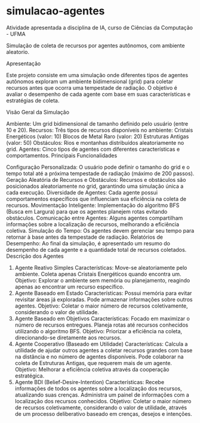 # simulacao-agentes
Atividade apresentada a disciplina de IA, curso de Ciências da Computação - UFMA

Simulação de coleta de recursos por agentes autônomos, com ambiente aleatorio.

Apresentação

Este projeto consiste em uma simulação onde diferentes tipos de agentes autônomos exploram um ambiente bidimensional (grid) para coletar recursos antes que ocorra uma tempestade de radiação. O objetivo é avaliar o desempenho de cada agente com base em suas características e estratégias de coleta.

Visão Geral da Simulação

Ambiente: Um grid bidimensional de tamanho definido pelo usuário (entre 10 e 20).
Recursos: Três tipos de recursos disponíveis no ambiente:
Cristais Energéticos (valor: 10)
Blocos de Metal Raro (valor: 20)
Estruturas Antigas (valor: 50)
Obstáculos: Rios e montanhas distribuídos aleatoriamente no grid.
Agentes: Cinco tipos de agentes com diferentes características e comportamentos.
Principais Funcionalidades

Configuração Personalizada: O usuário pode definir o tamanho do grid e o tempo total até a próxima tempestade de radiação (máximo de 200 passos).
Geração Aleatória de Recursos e Obstáculos: Recursos e obstáculos são posicionados aleatoriamente no grid, garantindo uma simulação única a cada execução.
Diversidade de Agentes: Cada agente possui comportamentos específicos que influenciam sua eficiência na coleta de recursos.
Movimentação Inteligente: Implementação do algoritmo BFS (Busca em Largura) para que os agentes planejem rotas evitando obstáculos.
Comunicação entre Agentes: Alguns agentes compartilham informações sobre a localização de recursos, melhorando a eficiência coletiva.
Simulação do Tempo: Os agentes devem gerenciar seu tempo para retornar à base antes da tempestade de radiação.
Relatórios de Desempenho: Ao final da simulação, é apresentado um resumo do desempenho de cada agente e a quantidade total de recursos coletados.
Descrição dos Agentes

1. Agente Reativo Simples
Características:
Move-se aleatoriamente pelo ambiente.
Coleta apenas Cristais Energéticos quando encontra um.
Objetivo: Explorar o ambiente sem memória ou planejamento, reagindo apenas ao encontrar um recurso específico.
2. Agente Baseado em Estado
Características:
Possui memória para evitar revisitar áreas já exploradas.
Pode armazenar informações sobre outros agentes.
Objetivo: Coletar o maior número de recursos coletivamente, considerando o valor de utilidade.
3. Agente Baseado em Objetivos
Características:
Focado em maximizar o número de recursos entregues.
Planeja rotas até recursos conhecidos utilizando o algoritmo BFS.
Objetivo: Priorizar a eficiência na coleta, direcionando-se diretamente aos recursos.
4. Agente Cooperativo (Baseado em Utilidade)
Características:
Calcula a utilidade de ajudar outros agentes a coletar recursos grandes com base na distância e no número de agentes disponíveis.
Pode colaborar na coleta de Estruturas Antigas, que requerem mais de um agente.
Objetivo: Melhorar a eficiência coletiva através da cooperação estratégica.
5. Agente BDI (Belief-Desire-Intention)
Características:
Recebe informações de todos os agentes sobre a localização dos recursos, atualizando suas crenças.
Administra um painel de informações com a localização dos recursos conhecidos.
Objetivo: Coletar o maior número de recursos coletivamente, considerando o valor de utilidade, através de um processo deliberativo baseado em crenças, desejos e intenções.



